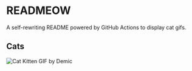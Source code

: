 # READMEOW

A self-rewriting README powered by GitHub Actions to display cat gifs.

## Cats

![Cat Kitten GIF by Demic](https://media0.giphy.com/media/v1.Y2lkPTlhY2QwMmRhOXdtZ3V4OWZnNmJsbjJwYzUyeWxsMWY0dmVqYTVrc3RhZnJyOGdxcyZlcD12MV9naWZzX3NlYXJjaCZjdD1n/3oriO0OEd9QIDdllqo/200.gif)
